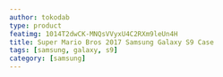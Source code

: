 ```yaml
---
author: tokodab
type: product
featimg: 1014T2dwCK-MNQsVVyxU4C2RXm9leUn4H
title: Super Mario Bros 2017 Samsung Galaxy S9 Case
tags: [samsung, galaxy, s9]
category: [samsung]
---
```

